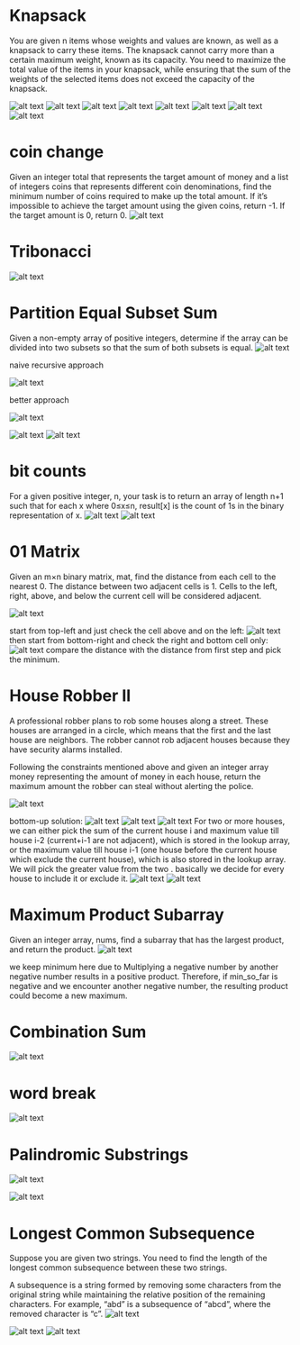 # Knapsack
You are given n items whose weights and values are known, as well as a knapsack to carry these items. The knapsack cannot carry more than a certain maximum weight, known as its capacity. You need to maximize the total value of the items in your knapsack, while ensuring that the sum of the weights of the selected items does not exceed the capacity of the knapsack.

![alt text](image-30.png)
![alt text](image.png)
![alt text](image-1.png)
![alt text](image-2.png)
![alt text](image-3.png)
![alt text](image-4.png)
![alt text](image-5.png)
![alt text](image-6.png)


# coin change #################
Given an integer total that represents the target amount of money and a list of integers coins that represents different coin denominations, find the minimum number of coins required to make up the total amount. If it’s impossible to achieve the target amount using the given coins, return -1. If the target amount is 0, return 0.
![alt text](image-7.png)

# Tribonacci ##################
![alt text](image-8.png)

# Partition Equal Subset Sum
Given a non-empty array of positive integers, determine if the array can be divided into two subsets so that the sum of both subsets is equal.
![alt text](image-31.png)

naive recursive approach

![alt text](image-9.png)

better approach

![alt text](image-10.png)

![alt text](image-11.png)
![alt text](image-32.png)

# bit counts ######################
For a given positive integer, n, your task is to return an array of length n+1 such that for each x where 0≤x≤n, result[x] is the count of 1s in the binary representation of x.
![alt text](image-33.png)
![alt text](image-12.png)

# 01 Matrix ##########################
Given an m×n binary matrix, mat, find the distance from each cell to the nearest 0. The distance between two adjacent cells is 1. Cells to the left, right, above, and below the current cell will be considered adjacent.

![alt text](image-13.png)

start from top-left and just check the cell above and on the left:
![alt text](image-14.png)
then start from bottom-right and check the right and bottom cell only:
![alt text](image-15.png)
compare the distance with the distance from first step and pick the minimum. 

# House Robber II ##############################
A professional robber plans to rob some houses along a street. These houses are arranged in a circle, which means that the first and the last house are neighbors. The robber cannot rob adjacent houses because they have security alarms installed.

Following the constraints mentioned above and given an integer array money representing the amount of money in each house, return the maximum amount the robber can steal without alerting the police.

![alt text](image-16.png)
 
 bottom-up solution:
 ![alt text](image-17.png)
 ![alt text](image-18.png)
 ![alt text](image-19.png)
 For two or more houses, we can either pick the sum of the current house i and maximum value till house i-2 (current+i-1 are not adjacent), which is stored in the lookup array, or the maximum value till house i-1 (one house before the current house which exclude the current house), which is also stored in the lookup array. We will pick the greater value from the two . basically we decide for every house to include it or exclude it.
 ![alt text](image-20.png)
 ![alt text](image-21.png)

 # Maximum Product Subarray #######################
 Given an integer array, nums, find a subarray that has the largest product, and return the product.
 ![alt text](image-22.png)

 we keep minimum here due to Multiplying a negative number by another negative number results in a positive product. Therefore, if min_so_far is negative and we encounter another negative number, the resulting product could become a new maximum.

# Combination Sum ##################################
![alt text](image-23.png)

# word break ########################################
![alt text](image-24.png)

# Palindromic Substrings ############################
![alt text](image-26.png)

![alt text](image-25.png)

# Longest Common Subsequence ##########################
Suppose you are given two strings. You need to find the length of the longest common subsequence between these two strings.

A subsequence is a string formed by removing some characters from the original string while maintaining the relative position of the remaining characters. For example, “abd” is a subsequence of “abcd”, where the removed character is “c”.
![alt text](image-28.png)

![alt text](image-27.png)
![alt text](image-29.png)








